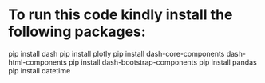 # To run this code kindly install the following packages:
pip install dash
pip install plotly
pip install dash-core-components dash-html-components
pip install dash-bootstrap-components
pip install pandas
pip install datetime

